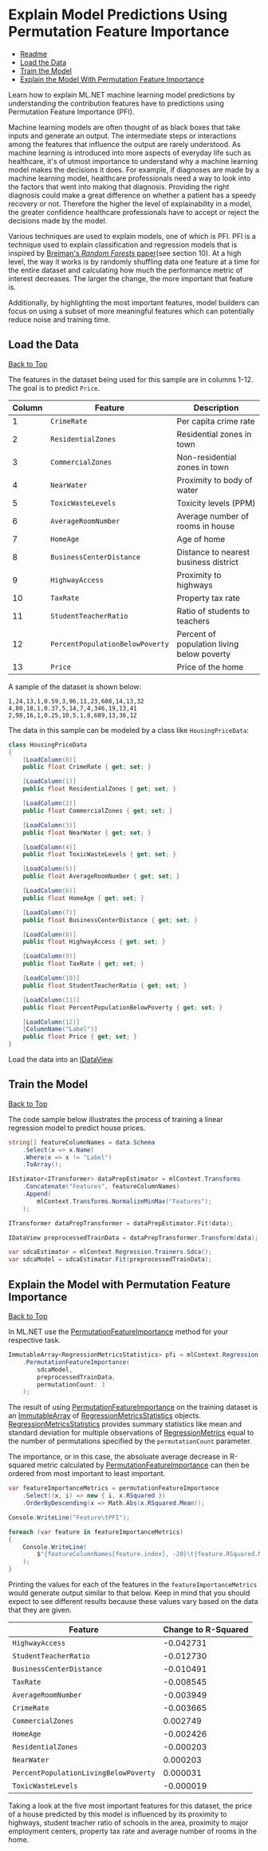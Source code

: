 # Explain Model Predictions Using Permutation Feature Importance

* [Readme](./_readme.md)
* [Load the Data](#load-the-data)
* [Train the Model](#train-the-model)
* [Explain the Model With Permutation Feature Importance](#explain-the-model-with-permutation-feature-importance)

Learn how to explain <span>ML.NET</span> machine learning model predictions by understanding the contribution features have to predictions using Permutation Feature Importance (PFI).

Machine learning models are often thought of as black boxes that take inputs and generate an output. The intermediate steps or interactions among the features that influence the output are rarely understood. As machine learning is introduced into more aspects of everyday life such as healthcare, it's of utmost importance to understand why a machine learning model makes the decisions it does. For example, if diagnoses are made by a machine learning model, healthcare professionals need a way to look into the factors that went into making that diagnosis. Providing the right diagnosis could make a great difference on whether a patient has a speedy recovery or not. Therefore the higher the level of explainability in a model, the greater confidence healthcare professionals have to accept or reject the decisions made by the model.

Various techniques are used to explain models, one of which is PFI. PFI is a technique used to explain classification and regression models that is inspired by [Breiman's *Random Forests* paper](https://www.stat.berkeley.edu/~breiman/randomforest2001.pdf)(see section 10). At a high level, the way it works is by randomly shuffling data one feature at a time for the entire dataset and calculating how much the performance metric of interest decreases. The larger the change, the more important that feature is.

Additionally, by highlighting the most important features, model builders can focus on using a subset of more meaningful features which can potentially reduce noise and training time.

## Load the Data  
[Back to Top](#explain-model-predictions-using-permutation-feature-importance)  

The features in the dataset being used for this sample are in columns 1-12. The goal is to predict `Price`.

Column | Feature | Description
-------|---------|------------
1 | `CrimeRate` | Per capita crime rate
2 | `ResidentialZones` | Residential zones in town
3 | `CommercialZones` | Non-residential zones in town
4 | `NearWater` | Proximity to body of water
5 | `ToxicWasteLevels` | Toxicity levels (PPM)
6 | `AverageRoomNumber` | Average number of rooms in house
7 | `HomeAge` | Age of home
8 | `BusinessCenterDistance` | Distance to nearest business district
9 | `HighwayAccess` | Proximity to highways
10 | `TaxRate` | Property tax rate
11 | `StudentTeacherRatio` | Ratio of students to teachers
12 | `PercentPopulationBelowPoverty` | Percent of population living below poverty
13 | `Price` | Price of the home

A sample of the dataset is shown below:

```
1,24,13,1,0.59,3,96,11,23,608,14,13,32
4,80,18,1,0.37,5,14,7,4,346,19,13,41
2,98,16,1,0.25,10,5,1,8,689,13,36,12
```

The data in this sample can be modeled by a class like `HousingPriceData`:

```cs
class HousingPriceData
{
    [LoadColumn(0)]
    public float CrimeRate { get; set; }

    [LoadColumn(1)]
    public float ResidentialZones { get; set; }

    [LoadColumn(2)]
    public float CommercialZones { get; set; }

    [LoadColumn(3)]
    public float NearWater { get; set; }

    [LoadColumn(4)]
    public float ToxicWasteLevels { get; set; }

    [LoadColumn(5)]
    public float AverageRoomNumber { get; set; }

    [LoadColumn(6)]
    public float HomeAge { get; set; }

    [LoadColumn(7)]
    public float BusinessCenterDistance { get; set; }

    [LoadColumn(8)]
    public float HighwayAccess { get; set; }

    [LoadColumn(9)]
    public float TaxRate { get; set; }

    [LoadColumn(10)]
    public float StudentTeacherRatio { get; set; }

    [LoadColumn(11)]
    public float PercentPopulationBelowPoverty { get; set; }

    [LoadColumn(12)]
    [ColumnName("Label")]
    public float Price { get; set; }
}
```

Load the data into an [IDataView](https://docs.microsoft.com/en-us/dotnet/api/microsoft.ml.idataview).

## Train the Model  
[Back to Top](#explain-model-predictions-using-permutation-feature-importance)  

The code sample below illustrates the process of training a linear regression model to predict house prices.

```cs
string[] featureColumnNames = data.Schema
    .Select(x => x.Name)
    .Where(x => x != "Label")
    .ToArray();

IEstimator<ITransformer> dataPrepEstimator = mlContext.Transforms
    .Concatenate("Features", featureColumnNames)
    .Append(
        mlContext.Transforms.NormalizeMinMax("Features");
    );

ITransformer dataPrepTransformer = dataPrepEstimator.Fit(data);

IDataView preprocessedTrainData = dataPrepTransformer.Transform(data);

var sdcaEstimator = mlContext.Regression.Trainers.Sdca();
var sdcaModel = sdcaEstimator.Fit(preprocessedTrainData);
```

## Explain the Model with Permutation Feature Importance  
[Back to Top](#explain-model-predictions-using-permutation-feature-importance)  

In <span>ML.NET</span> use the [PermutationFeatureImportance](https://docs.microsoft.com/en-us/dotnet/api/microsoft.ml.permutationfeatureimportanceextensions) method for your respective task.

```cs
ImmutableArray<RegressionMetricsStatistics> pfi = mlContext.Regression
    .PermutationFeatureImportance(
        sdcaModel,
        preprocessedTrainData,
        permutationCount: 3
    );
```

The result of using [PermutationFeatureImportance](https://docs.microsoft.com/en-us/dotnet/api/microsoft.ml.permutationfeatureimportanceextensions) on the training dataset is an [ImmutableArray](https://docs.microsoft.com/en-us/dotnet/api/system.collections.immutable.immutablearray) of [RegressionMetricsStatistics](https://docs.microsoft.com/en-us/dotnet/api/microsoft.ml.data.regressionmetricsstatistics) objects. [RegressionMetricsStatistics](https://docs.microsoft.com/en-us/dotnet/api/microsoft.ml.data.regressionmetricsstatistics) provides summary statistics like mean and standard deviation for multiple observations of [RegressionMetrics](https://docs.microsoft.com/en-us/dotnet/api/microsoft.ml.data.regressionmetrics) equal to the number of permutations specified by the `permutationCount` parameter.

The importance, or in this case, the absoluate average decrease in R-squared metric calculated by [PermutationFeatureImportance](https://docs.microsoft.com/en-us/dotnet/api/microsoft.ml.permutationfeatureimportanceextensions) can then be ordered from most important to least important.

```cs
var featureImportanceMetrics = permutationFeatureImportance
    .Select((x, i) => new { i, x.RSquared })
    .OrderByDescending(x => Math.Abs(x.RSquared.Mean));

Console.WriteLine("Feature\tPFI");

foreach (var feature in featureImportanceMetrics)
{
    Console.WriteLine(
        $"{featureColumnNames[feature.index], -20}\t{feature.RSquared.Mean:F6}"
    );
}
```

Printing the values for each of the features in the `featureImportanceMetrics` would generate output similar to that below. Keep in mind that you should expect to see different results because these values vary based on the data that they are given.

Feature | Change to R-Squared
--------|--------------------
`HighwayAccess` | -0.042731
`StudentTeacherRatio` | -0.012730
`BusinessCenterDistance` | -0.010491
`TaxRate` | -0.008545
`AverageRoomNumber` | -0.003949
`CrimeRate` | -0.003665
`CommercialZones` | 0.002749
`HomeAge` | -0.002426
`ResidentialZones` | -0.000203
`NearWater` | 0.000203
`PercentPopulationLivingBelowPoverty` | 0.000031
`ToxicWasteLevels` | -0.000019

Taking a look at the five most important features for this dataset, the price of a house predicted by this model is influenced by its proximity to highways, student teacher ratio of schools in the area, proximity to major employment centers, property tax rate and average number of rooms in the home.